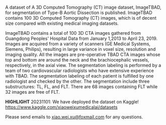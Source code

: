 A dataset of A 3D Computed Tomography (CT) image dataset, ImageTBAD, for segmentation of Type-B Aortic Dissection is published.
ImageTBAD contains 100 3D Computed Tomography (CT) images, which is of decent size compared with existing medical imaging datasets.

ImageTBAD contains a total of 100 3D CTA images gathered from Guangdong Peoples' Hospital Data from January 1,2013 to April 23, 2019. Images are acquired from a variety of scanners (GE Medical Systems, Siemens, Philips), resulting in large variance in voxel size, resolution and imaging quality. All the images are pre-operative TBAD CTA images whose top and bottom are around the neck and the brachiocephalic vessels, respectively, in the axial view. The segmentation labeling is performed by a team of two cardiovascular radiologists who have extensive experience with TBAD. The segmentation labeling of each patient is fulfilled by one radiologist and checked by the other. The segmentation include three substructures: TL, FL, and FLT. There are 68 images containing FLT while 32 images are free of FLT.

**HIGHLIGHT** 20231101: We have deployed the dataset on Kaggle! https://www.kaggle.com/xiaoweixumedicalai/datasets

Please send emails to xiao.wei.xu@foxmail.com for any questions.

